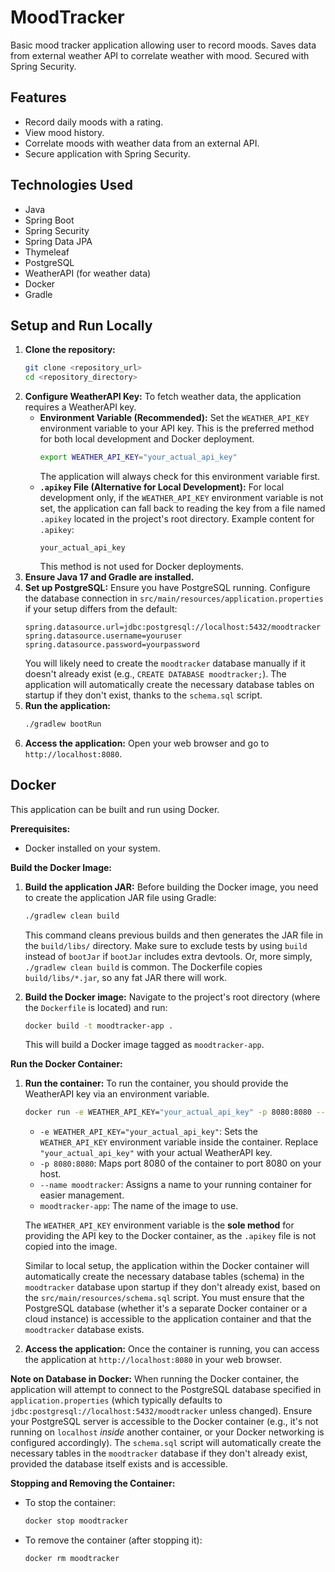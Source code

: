 # MoodTracker

Basic mood tracker application allowing user to record moods. 
Saves data from external weather API to correlate weather with mood. 
Secured with Spring Security.

## Features

- Record daily moods with a rating.
- View mood history.
- Correlate moods with weather data from an external API.
- Secure application with Spring Security.

## Technologies Used

- Java
- Spring Boot
- Spring Security
- Spring Data JPA
- Thymeleaf
- PostgreSQL
- WeatherAPI (for weather data)
- Docker
- Gradle

## Setup and Run Locally

1.  **Clone the repository:**
    ```bash
    git clone <repository_url>
    cd <repository_directory>
    ```
2.  **Configure WeatherAPI Key:**
    To fetch weather data, the application requires a WeatherAPI key.
    *   **Environment Variable (Recommended):** Set the `WEATHER_API_KEY` environment variable to your API key. This is the preferred method for both local development and Docker deployment.
        ```bash
        export WEATHER_API_KEY="your_actual_api_key"
        ```
        The application will always check for this environment variable first.
    *   **`.apikey` File (Alternative for Local Development):** For local development only, if the `WEATHER_API_KEY` environment variable is not set, the application can fall back to reading the key from a file named `.apikey` located in the project's root directory.
        Example content for `.apikey`:
        ```
        your_actual_api_key
        ```
        This method is not used for Docker deployments.
3.  **Ensure Java 17 and Gradle are installed.**
4.  **Set up PostgreSQL:** Ensure you have PostgreSQL running. Configure the database connection in `src/main/resources/application.properties` if your setup differs from the default:
    ```properties
    spring.datasource.url=jdbc:postgresql://localhost:5432/moodtracker
    spring.datasource.username=youruser
    spring.datasource.password=yourpassword
    ```
    You will likely need to create the `moodtracker` database manually if it doesn't already exist (e.g., `CREATE DATABASE moodtracker;`).
    The application will automatically create the necessary database tables on startup if they don't exist, thanks to the `schema.sql` script.
5.  **Run the application:**
    ```bash
    ./gradlew bootRun
    ```
6.  **Access the application:** Open your web browser and go to `http://localhost:8080`.

## Docker

This application can be built and run using Docker.

**Prerequisites:**
- Docker installed on your system.

**Build the Docker Image:**

1.  **Build the application JAR:**
    Before building the Docker image, you need to create the application JAR file using Gradle:
    ```bash
    ./gradlew clean build
    ```
    This command cleans previous builds and then generates the JAR file in the `build/libs/` directory. Make sure to exclude tests by using `build` instead of `bootJar` if `bootJar` includes extra devtools. Or, more simply, `./gradlew clean build` is common. The Dockerfile copies `build/libs/*.jar`, so any fat JAR there will work.

2.  **Build the Docker image:**
    Navigate to the project's root directory (where the `Dockerfile` is located) and run:
    ```bash
    docker build -t moodtracker-app .
    ```
    This will build a Docker image tagged as `moodtracker-app`.

**Run the Docker Container:**

1.  **Run the container:**
    To run the container, you should provide the WeatherAPI key via an environment variable.
    ```bash
    docker run -e WEATHER_API_KEY="your_actual_api_key" -p 8080:8080 --name moodtracker moodtracker-app
    ```
    - `-e WEATHER_API_KEY="your_actual_api_key"`: Sets the `WEATHER_API_KEY` environment variable inside the container. Replace `"your_actual_api_key"` with your actual WeatherAPI key.
    - `-p 8080:8080`: Maps port 8080 of the container to port 8080 on your host.
    - `--name moodtracker`: Assigns a name to your running container for easier management.
    - `moodtracker-app`: The name of the image to use.

    The `WEATHER_API_KEY` environment variable is the **sole method** for providing the API key to the Docker container, as the `.apikey` file is not copied into the image.

    Similar to local setup, the application within the Docker container will automatically create the necessary database tables (schema) in the `moodtracker` database upon startup if they don't already exist, based on the `src/main/resources/schema.sql` script. You must ensure that the PostgreSQL database (whether it's a separate Docker container or a cloud instance) is accessible to the application container and that the `moodtracker` database exists.

2.  **Access the application:**
    Once the container is running, you can access the application at `http://localhost:8080` in your web browser.

**Note on Database in Docker:** When running the Docker container, the application will attempt to connect to the PostgreSQL database specified in `application.properties` (which typically defaults to `jdbc:postgresql://localhost:5432/moodtracker` unless changed). Ensure your PostgreSQL server is accessible to the Docker container (e.g., it's not running on `localhost` *inside* another container, or your Docker networking is configured accordingly). The `schema.sql` script will automatically create the necessary tables in the `moodtracker` database if they don't already exist, provided the database itself exists and is accessible.

**Stopping and Removing the Container:**

-   To stop the container:
    ```bash
    docker stop moodtracker
    ```
-   To remove the container (after stopping it):
    ```bash
    docker rm moodtracker
    ```
